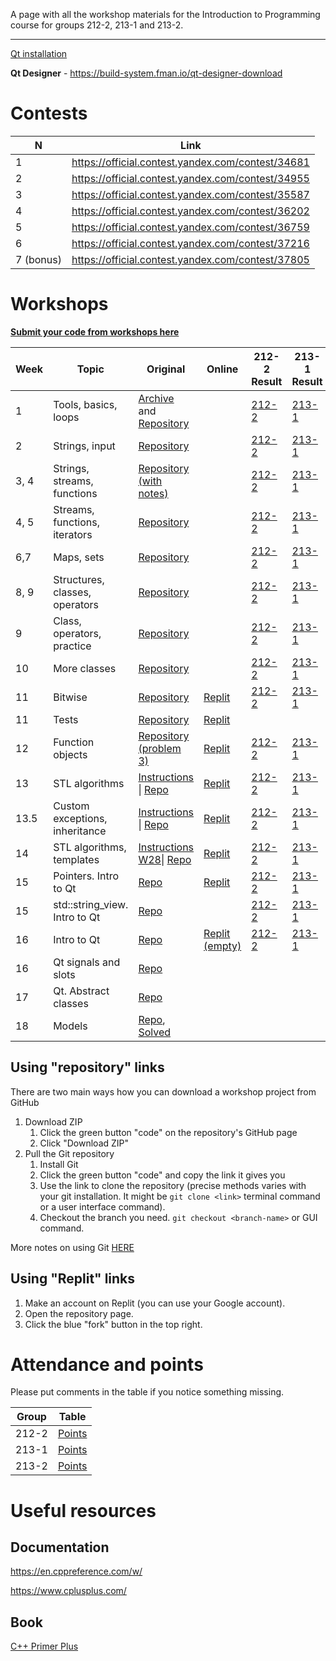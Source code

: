 A page with all the workshop materials for the Introduction to Programming course for groups 212-2, 213-1 and 213-2.

-----

[Qt installation](https://github.com/dsba-z/workshops/blob/master/qt-install-guide.md)

**Qt Designer** - https://build-system.fman.io/qt-designer-download
# Contests

| N | Link |
|---|------|
| 1 | https://official.contest.yandex.com/contest/34681 |
| 2 | https://official.contest.yandex.com/contest/34955 |
| 3 | https://official.contest.yandex.com/contest/35587 |
| 4 | https://official.contest.yandex.com/contest/36202 |
| 5 | https://official.contest.yandex.com/contest/36759 |
| 6 | https://official.contest.yandex.com/contest/37216 |
| 7 (bonus) | https://official.contest.yandex.com/contest/37805 |

# Workshops

[**Submit your code from workshops here**][submission-form]


| Week |           Topic             |              Original             |     Online        |   212-2 Result       |        213-1 Result |        213-2 Result |
|------|-----------------------------|-----------------------------------|-------------------|----------------------|---------------------|---------------------|
| 1    | Tools, basics, loops | [Archive][w1-ar] and [Repository][w1]    |                   |  [212-2][w1-212-2]   | [213-1][w1-213-1]   | [213-2][w1-213-2]   | 
| 2    | Strings, input              | [Repository][w2]                  |                   |  [212-2][w2-212-2]   | [213-1][w2-213-1]   | [213-2][w2-213-2]   | 
| 3, 4 | Strings, streams, functions | [Repository (with notes)][w3]     |                   |  [212-2][w3-212-2]   | [213-1][w3-213-1]   | [213-2][w3-213-2]   |
| 4, 5 | Streams, functions, iterators | [Repository][w4]                |                   |  [212-2][w4-212-2]   | [213-1][w4-213-1]   | [213-2][w4-213-2]   |
| 6,7  | Maps, sets                  | [Repository][w6]                  |                   |  [212-2][w6-212-2]   | [213-1][w6-213-1]   | [213-2][w6-213-2]   |
| 8, 9 | Structures, classes, operators | [Repository][w8]               |                   |  [212-2][w8-212-2]   | [213-1][w8-213-1]   | [213-2][w8-213-2]   |
| 9    | Class, operators, practice  | [Repository][w9]                  |                   |  [212-2][w9-212-2]   | [213-1][w9-213-1]   | [213-2][w9-213-2]   |
| 10   | More classes                | [Repository][w10]                 |                   |  [212-2][w10-212-2]  | [213-1][w10-213-1]  | [213-2][w10-213-2]  |
| 11   | Bitwise                     | [Repository][w11]           | [Replit][r24-bitwise]   |  [212-2][w11-212-2]  | [213-1][w11-213-1]  | [213-2][w11-213-2]  | 
| 11   | Tests                       | [Repository][w11t]                | [Replit][r24-t]   |                      |                     |                     | 
| 12   | Function objects            | [Repository (problem 3)][w11]     | [Replit][r23-fo]  |  [212-2][w12-212-2]  | [213-1][w12-213-1]  | [213-2][w12-213-2]  | 
| 13   | STL algorithms        | [Instructions][w13pdf] \| [Repo][w13]   | [Replit][r23-fo]  |  [212-2][w13-212-2]  | [213-1][w13-213-1]  | [213-2][w13-213-2]  |
| 13.5 | Custom exceptions, inheritance|[Instructions][w135pdf] \| [Repo][w11]| [Replit][r23-fo]|[212-2][w135-212-2]| [213-1][w135-213-1] | [213-2][w135-213-2] |
| 14   | STL algorithms, templates | [Instructions][w14pdf] [W28][w28pdf]\| [Repo][w13] | [Replit][r27-stl]| [212-2][w13-212-2]  | [213-1][w13-213-1]  | [213-2][w13-213-2]  |
| 15   | Pointers. Intro to Qt |  [Repo][w15] | [Replit][r27-stl]| [212-2][w15-212-2]  | [213-1][w15-213-1]  | [213-2][w15-213-2]  |
| 15   | std::string_view. Intro to Qt |  [Repo][w155]                   |                   | [212-2][w155-212-2]  | [213-1][w155-213-1] | [213-2][w155-213-2] |
| 16   | Intro to Qt                 |  [Repo][w16q]                   |  [Replit (empty)][rqt]  | [212-2][w16q-212-2]  | [213-1][w16q-213-1] | [213-2][w16q-213-2] |
| 16   | Qt signals and slots                 |  [Repo](https://github.com/dsba-z/week16cpp2021qt2)                   |   |   | | |
| 17   | Qt. Abstract classes                 |  [Repo](https://github.com/dsba-z/week17cpp2021-abstract)                   |   |   | | |
| 18   | Models | [Repo](https://github.com/dsba-z/week18cpp2021-modelview), [Solved](https://github.com/dsba-z/week18cpp2021-modelview/tree/solved) | | | | |

## Using "repository" links

There are two main ways how you can download a workshop project from GitHub

1. Download ZIP
    1. Click the green button "code" on the repository's GitHub page
    2. Click "Download ZIP"
1. Pull the Git repository
    1. Install Git
    2. Click the green button "code" and copy the link it gives you
    3. Use the link to clone the repository (precise methods varies with your git installation. It might be `git clone <link>` terminal command or a user interface command).
    4. Checkout the branch you need. `git checkout <branch-name>` or GUI command.

More notes on using Git [HERE](https://github.com/dsba-z/workshops/blob/master/git-guide.md)


## Using "Replit" links

1. Make an account on Replit (you can use your Google account).
2. Open the repository page.
3. Click the blue "fork" button in the top right.

# Attendance and points

Please put comments in the table if you notice something missing.

| Group | Table |
|-------|-------|
|  212-2    | [Points](https://docs.google.com/spreadsheets/d/1XrtCmIaGam3btyetFJSMddWAoioAZjAyp22Tb4_u1rw) |
|  213-1    | [Points](https://docs.google.com/spreadsheets/d/1gEqq49UKkRkQQ3AIN4JzsjqbYVgg3Ixsq5G9vrEC-UM) |
|  213-2    | [Points](https://docs.google.com/spreadsheets/d/1ldPHDAlyLtySXK89lOq1EfpqADFTqaJUkaIkFSykrFs) |

# Useful resources

## Documentation

https://en.cppreference.com/w/

https://www.cplusplus.com/

## Book

[C++ Primer Plus](https://www.pearson.com/store/p/c-primer-plus/P100000930797/9780321776402)


[w13pdf]: workshops25-26.pdf

[w135pdf]: https://github.com/dsba-z/week11cpp2021/blob/master/Workshop26-custom-exceptions.pdf
[w14pdf]: workshop27.pdf

[submission-form]: https://forms.gle/Gmsvd6ujt7nq7zgx7
[w1-ar]: https://bit.ly/dsba-z-week1
[w1]: https://github.com/dsba-z/week1cpp2021
[w2]: https://github.com/dsba-z/week2cpp2021
[w3]: https://github.com/dsba-z/week3cpp2021
[w4]: https://github.com/dsba-z/week4cpp2021
[w5]: https://github.com/dsba-z/week5cpp2021
[w6]: https://github.com/dsba-z/week6cpp2021
[w7]: https://github.com/dsba-z/week7cpp2021
[w8]: https://github.com/dsba-z/week8cpp2021
[w9]: https://github.com/dsba-z/week9cpp2021-vector
[w10]: https://github.com/dsba-z/week10cpp2021
[w11]: https://github.com/dsba-z/week11cpp2021
[w11t]: https://github.com/dsba-z/week11cpp2021tests
[w13]: https://github.com/dsba-z/week13cpp2021
[w14]: https://github.com/dsba-z/week14cpp2021
[w15]: https://github.com/dsba-z/week15cpp2021
[w155]: https://github.com/dsba-z/week15cpp2021-stringview
[w16q]: https://github.com/dsba-z/week16cpp2021-qt

[w28pdf]: https://github.com/dsba-z/week13cpp2021/blob/master/workshop28.pdf


[w1-212-2]: https://github.com/dsba-z/week1cpp2021/tree/212-2
[w2-212-2]: https://github.com/dsba-z/week2cpp2021/tree/212-2
[w3-212-2]: https://github.com/dsba-z/week3cpp2021/tree/212-2
[w4-212-2]: https://github.com/dsba-z/week4cpp2021/tree/212-2
[w5-212-2]: https://github.com/dsba-z/week5cpp2021/tree/212-2
[w6-212-2]: https://github.com/dsba-z/week6cpp2021/tree/212-2
[w7-212-2]: https://github.com/dsba-z/week7cpp2021/tree/212-2
[w8-212-2]: https://github.com/dsba-z/week8cpp2021/tree/212-2
[w9-212-2]: https://github.com/dsba-z/week9cpp2021-vector/tree/212-2
[w10-212-2]: https://github.com/dsba-z/week10cpp2021/tree/212-2
[w11-212-2]: https://github.com/dsba-z/week11cpp2021/tree/212-2
[w11t-212-2]: https://github.com/dsba-z/week11cpp2021tests/tree/212-2
[w12-212-2]: https://github.com/dsba-z/week11cpp2021/tree/212-2-w24
[w13-212-2]: https://github.com/dsba-z/week13cpp2021/tree/212-2
[w135-212-2]: https://github.com/dsba-z/week11cpp2021/tree/212-2-w26
[w14-212-2]: https://github.com/dsba-z/week14cpp2021/tree/212-2
[w15-212-2]: https://github.com/dsba-z/week15cpp2021/tree/212-2
[w155-212-2]: https://github.com/dsba-z/week15cpp2021-stringview/tree/212-2
[w16q-212-2]: https://github.com/dsba-z/week16cpp2021-qt/tree/212-2



[w1-213-1]: https://github.com/dsba-z/week1cpp2021/tree/213-1
[w2-213-1]: https://github.com/dsba-z/week2cpp2021/tree/213-1
[w3-213-1]: https://github.com/dsba-z/week3cpp2021/tree/213-1
[w4-213-1]: https://github.com/dsba-z/week4cpp2021/tree/213-1
[w5-213-1]: https://github.com/dsba-z/week5cpp2021/tree/213-1
[w6-213-1]: https://github.com/dsba-z/week6cpp2021/tree/213-1
[w7-213-1]: https://github.com/dsba-z/week7cpp2021/tree/213-1
[w8-213-1]: https://github.com/dsba-z/week8cpp2021/tree/213-1
[w9-213-1]: https://github.com/dsba-z/week9cpp2021-vector/tree/213-1
[w10-213-1]: https://github.com/dsba-z/week10cpp2021/tree/213-1
[w11-213-1]: https://github.com/dsba-z/week11cpp2021/tree/213-1
[w11t-213-1]: https://github.com/dsba-z/week11cpp2021tests/tree/213-1
[w12-213-1]: https://github.com/dsba-z/week11cpp2021/tree/213-1-w24
[w13-213-1]: https://github.com/dsba-z/week13cpp2021/tree/213-1
[w135-213-1]: https://github.com/dsba-z/week11cpp2021/tree/213-1-w26
[w14-213-1]: https://github.com/dsba-z/week14cpp2021/tree/213-1
[w15-213-1]: https://github.com/dsba-z/week15cpp2021/tree/213-1
[w155-213-1]: https://github.com/dsba-z/week15cpp2021-stringview/tree/213-1
[w16q-213-1]: https://github.com/dsba-z/week16cpp2021-qt/tree/213-1


[w1-213-2]: https://github.com/dsba-z/week1cpp2021/tree/213-2
[w2-213-2]: https://github.com/dsba-z/week2cpp2021/tree/213-2
[w3-213-2]: https://github.com/dsba-z/week3cpp2021/tree/213-2
[w4-213-2]: https://github.com/dsba-z/week4cpp2021/tree/213-2
[w5-213-2]: https://github.com/dsba-z/week5cpp2021/tree/213-2
[w6-213-2]: https://github.com/dsba-z/week6cpp2021/tree/213-2
[w7-213-2]: https://github.com/dsba-z/week7cpp2021/tree/213-2
[w8-213-2]: https://github.com/dsba-z/week8cpp2021/tree/213-2
[w9-213-2]: https://github.com/dsba-z/week9cpp2021-vector/tree/213-2
[w10-213-2]: https://github.com/dsba-z/week10cpp2021/tree/213-2
[w11-213-2]: https://github.com/dsba-z/week11cpp2021/tree/213-2
[w11t-213-2]: https://github.com/dsba-z/week11cpp2021tests/tree/213-2
[w12-213-2]: https://github.com/dsba-z/week11cpp2021/tree/213-2-w24
[w13-213-2]: https://github.com/dsba-z/week13cpp2021/tree/213-2
[w135-213-2]: https://github.com/dsba-z/week11cpp2021/tree/213-2-w26
[w14-213-2]: https://github.com/dsba-z/week14cpp2021/tree/213-2
[w15-213-2]: https://github.com/dsba-z/week15cpp2021/tree/213-2
[w155-213-2]: https://github.com/dsba-z/week15cpp2021-stringview/tree/213-2
[w16q-213-2]: https://github.com/dsba-z/week16cpp2021-qt/tree/213-2

[r24-bitwise]: https://replit.com/@l8doku/Workshop24BitwiseFunctions
[r24-t]: https://replit.com/@l8doku/Workshop24BitwiseTests
[r23-fo]: https://replit.com/@l8doku/Workshop23FunctionObjects
[r27-stl]: https://replit.com/@l8doku/Workshop27STL
[r27-inh]: https://replit.com/@l8doku/Workshop29Inheritance
[rqt]: https://replit.com/@l8doku/QtCMakeHelloWorld

